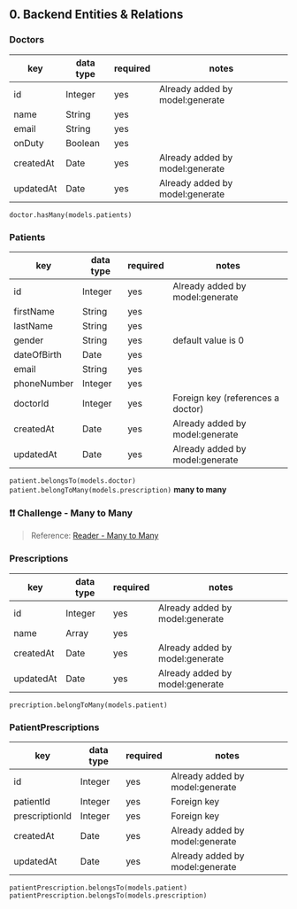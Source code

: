 ## 0. Backend Entities & Relations

### Doctors

| key       | data type | required | notes                           |
| --------- | --------- | -------- | ------------------------------- |
| id        | Integer   | yes      | Already added by model:generate |
| name      | String    | yes      |                                 |
| email     | String    | yes      |                                 |
| onDuty    | Boolean   | yes      |                                 |
| createdAt | Date      | yes      | Already added by model:generate |
| updatedAt | Date      | yes      | Already added by model:generate |

`doctor.hasMany(models.patients)`

### Patients

| key         | data type | required | notes                             |
| ----------- | --------- | -------- | --------------------------------- |
| id          | Integer   | yes      | Already added by model:generate   |
| firstName   | String    | yes      |                                   |
| lastName    | String    | yes      |                                   |
| gender      | String    | yes      | default value is 0                |
| dateOfBirth | Date      | yes      |                                   |
| email       | String    | yes      |                                   |
| phoneNumber | Integer   | yes      |                                   |
| doctorId    | Integer   | yes      | Foreign key (references a doctor) |
| createdAt   | Date      | yes      | Already added by model:generate   |
| updatedAt   | Date      | yes      | Already added by model:generate   |

`patient.belongsTo(models.doctor)`
`patient.belongToMany(models.prescription)` **many to many**

### ❗❗ Challenge - Many to Many

> Reference: [Reader - Many to Many](https://reader.codaisseur.com/courses/backend-bootcamp/02-orm/bonus-many-to-many)

### Prescriptions

| key       | data type | required | notes                           |
| --------- | --------- | -------- | ------------------------------- |
| id        | Integer   | yes      | Already added by model:generate |
| name      | Array     | yes      |                                 |
| createdAt | Date      | yes      | Already added by model:generate |
| updatedAt | Date      | yes      | Already added by model:generate |

`precription.belongToMany(models.patient)`

### PatientPrescriptions

| key            | data type | required | notes                           |
| -------------- | --------- | -------- | ------------------------------- |
| id             | Integer   | yes      | Already added by model:generate |
| patientId      | Integer   | yes      | Foreign key                     |
| prescriptionId | Integer   | yes      | Foreign key                     |
| createdAt      | Date      | yes      | Already added by model:generate |
| updatedAt      | Date      | yes      | Already added by model:generate |

`patientPrescription.belongsTo(models.patient)`
`patientPrescription.belongsTo(models.prescription)`
